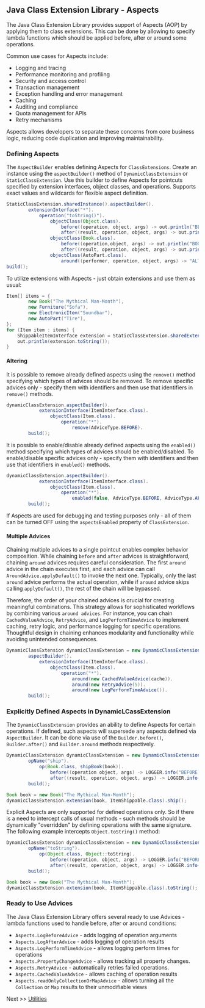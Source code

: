 ## Java Class Extension Library - Aspects
The Java Class Extension Library provides support of Aspects (AOP) by applying them to class extensions. This can be done by allowing to specify lambda functions which should be applied before, after or around some operations.

Common use cases for Aspects include:
* Logging and tracing
* Performance monitoring and profiling
* Security and access control
* Transaction management
* Exception handling and error management
* Caching
* Auditing and compliance
* Quota management for APIs
* Retry mechanisms

Aspects allows developers to separate these concerns from core business logic, reducing code duplication and improving maintainability.

### Defining Aspects
The `AspectBuilder` enables defining Aspects for `ClassExtensions`. Create an instance using the `aspectBuilder()` method of `DynamicClassExtension` or `StaticClassExtension`. Use this builder to define Aspects for pointcuts specified by extension interfaces, object classes, and operations. Supports exact values and wildcards for flexible aspect definition.
 
```java
StaticClassExtension.sharedInstance().aspectBuilder().
        extensionInterface("*").
            operation("toString()").
                objectClass(Object.class).
                    before((operation, object, args) -> out.println("BEFORE: " + object + "-> toString()")).
                    after((result, operation, object, args) -> out.println("AFTER: result - " + result)).
                objectClass(Book.class).
                    before((operation,object, args) -> out.println("BOOK BEFORE: " + object + "-> toString()")).
                    after((result, operation, object, args) -> out.println("BOOK AFTER: result - " + result)).
                objectClass(AutoPart.class).
                    around((performer, operation, object, args) -> "ALTERED AUTO PART: " + applyDefault(performer, operation, object, args)).
build();
```
To utilize extensions with Aspects - just obtain extensions and use them as usual:

```java
Item[] items = {
        new Book("The Mythical Man-Month"),
        new Furniture("Sofa"),
        new ElectronicItem("Soundbar"),
        new AutoPart("Tire"),
};
for (Item item : items) {
    ShippableItemInterface extension = StaticClassExtension.sharedExtension(item, ShippableItemInterface.class);
    out.println(extension.toString());
}
```

#### Altering
It is possible to remove already defined aspects using the `remove()` method specifying which types of advices should be removed. To remove specific advices only - specify them with identifiers and then use that identifiers in `remove()` methods.

```java
dynamicClassExtension.aspectBuilder().
            extensionInterface(ItemInterface.class).
                objectClass(Item.class).
                    operation("*").
                        remove(AdviceType.BEFORE).
        build();
```

It is possible to enable/disable already defined aspects using the `enabled()` method specifying which types of advices should be enabled/disabled. To enable/disable specific advices only - specify them with identifiers and then use that identifiers in `enabled()` methods.
```java
dynamicClassExtension.aspectBuilder().
            extensionInterface(ItemInterface.class).
                objectClass(Item.class).
                    operation("*").
                        enabled(false, AdviceType.BEFORE, AdviceType.AFTER).
        build();
```

If Aspects are used for debugging and testing purposes only - all of them can be turned OFF using the `aspectsEnabled` property of `ClassExtension`.

#### Multiple Advices
Chaining multiple advices to a single pointcut enables complex behavior composition. While chaining `before` and `after` advices is straightforward, chaining `around` advices requires careful consideration. The first `around` advice in the chain executes first, and each advice can call `AroundAdvice.applyDefault()` to invoke the next one. Typically, only the last `around` advice performs the actual operation, while if `around` advice skips calling `applyDefault()`, the rest of the chain will be bypassed.

Therefore, the order of your chained advices is crucial for creating meaningful combinations. This strategy allows for sophisticated workflows by combining various `around advices`. For instance, you can chain `CachedValueAdvice`, `RetryAdvice`, and `LogPerformTimeAdvice` to implement caching, retry logic, and performance logging for specific operations. Thoughtful design in chaining enhances modularity and functionality while avoiding unintended consequences.
```java
DynamicClassExtension dynamicClassExtension = new DynamicClassExtension().
        aspectBuilder().
            extensionInterface(ItemInterface.class).
                objectClass(Item.class).
                    operation("*").
                        around(new CachedValueAdvice(cache)).
                        around(new RetryAdvice(5)).
                        around(new LogPerformTimeAdvice()).
        build();
```

### Explicitly Defined Aspects in DynamicLCassExtension
The `DynamicClassExtension` provides an ability to define Aspects for certain operations. If defined, such aspects will supersede any aspects defined via `AspectBuilder`. It can be done via use of the `Builder.before()`, `Builder.after()` and `Builder.around` methods respectively.
```java
DynamicClassExtension dynamicClassExtension = new DynamicClassExtension().builder(Item_Shippable.class).
        opName("ship").
            op(Book.class, shipBook(book)).
                before((operation object, args) -> LOGGER.info("BEFORE: " + object + "-> ship()")).
                after((result, operation, object, args) -> LOGGER.info("AFTER: result - " + result)).
        build();

Book book = new Book("The Mythical Man-Month");
dynamicClassExtension.extension(book, ItemShippable.class).ship();
```
Explicit Aspects are only supported for defined operations only. So if there is a need to intercept calls of usual methods - such methods should be dynamically "overridden" by defining operations with the same signature. The following example intercepts `Object.toString()` method:
```java
DynamicClassExtension dynamicClassExtension = new DynamicClassExtension().builder(Item_Shippable.class).
        opName("toString").
            op(Object.class, Object::toString).
                before((operation, object, args) -> LOGGER.info("BEFORE: " + object + "-> ship()")).
                after((result, operation, object, args) -> LOGGER.info("AFTER: result - " + result)).
        build();

Book book = new Book("The Mythical Man-Month");
dynamicClassExtension.extension(book, ItemShippable.class).toString();
```
### Ready to Use Advices

The Java Class Extension Library offers several ready to use Advices - lambda functions used to handle before, after or around conditions:
* `Aspects.LogBeforeAdvice` - adds logging of operation arguments
* `Aspects.LogAfterAdvice` - adds logging of operation results
* `Aspects.LogPerformTimeAdvice` - allows logging perform times for operations
* `Aspects.PropertyChangeAdvice` - allows tracking all property changes.
* `Aspects.RetryAdvice` - automatically retries failed operations.
* `Aspects.CachedValueAdvice` - allows caching of operation results
* `Aspects.readOnlyCollectionOrMapAdvice` - allows turning all the `Collection` or `Map` results to their unmodifiable views 

Next >> [Utilities](utilities.md)